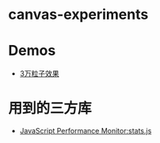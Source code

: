 # canvas-experiments
# Demos
- [3万粒子效果](https://nibilin33.github.io/canvas-experiments/particles.html)     
# 用到的三方库
- [JavaScript Performance Monitor:stats.js](https://github.com/mrdoob/stats.js/)      
